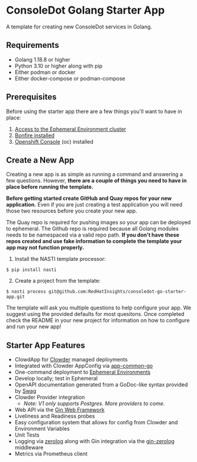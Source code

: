 # ConsoleDot Golang Starter App

A template for creating new ConsoleDot services in Golang.

## Requirements
* Golang 1.18.8 or higher
* Python 3.10 or higher along with pip
* Either podman or docker
* Either docker-compose or podman-compose 

## Prerequisites
Before using the starter app there are a few things you'll want to have in place:
1. [Access to the Ephemeral Environment cluster](https://consoledot.pages.redhat.com/docs/dev/creating-a-new-app/using-ee/getting-started-with-ees.html)
2. [Bonfire installed](https://consoledot.pages.redhat.com/docs/dev/creating-a-new-app/using-ee/bonfire.html)
3. [Openshift Console](https://console-openshift-console.apps.c-rh-c-eph.8p0c.p1.openshiftapps.com/command-line-tools) (oc) installed

## Create a New App
Creating a new app is as simple as running a command and answering a few questions. However, **there are a couple of things you need to have in place before running the template.**

**Before getting started create GitHub and Quay repos for your new application.** Even if you are just creating a test application you will need those two resources before you create your new app. 

The Quay repo is required for pushing images so your app can be deployed to ephemeral. The Github repo is required because all Golang modules needs to be namespaced via a valid repo path. **If you don't have these repos created and use fake information to complete the template your app may not function properly.**


1. Install the NASTI template processor:
```
$ pip install nasti
```

2. Create a project from the template:
```
$ nasti process git@github.com:RedHatInsights/consoledot-go-starter-app.git
```

The template will ask you multiple questions to help configure your app. We suggest using the provided defaults for most quesitons. Once completed check the README in your new project for information on how to configure and run your new app! 


## Starter App Features
* ClowdApp for [Clowder](https://github.com/RedHatInsights/clowder) managed deployments
* Integrated with Clowder AppConfig via [app-common-go](https://github.com/RedHatInsights/app-common-go)
* One-command deployment to [Ephemeral Environments](https://consoledot.pages.redhat.com/docs/dev/creating-a-new-app/using-ee/index.html)
* Develop locally; test in Ephemeral
* OpenAPI documentation generated from a GoDoc-like syntax provided by [Swag](https://github.com/swaggo/swag/)
* Clowder Provider integration
    * *Note: V1 only supports Postgres. More providers to come.*
* Web API via the [Gin Web Framework](https://gin-gonic.com/docs/)
* Liveliness and Readiness probes
* Easy configuration system that allows for config from Clowder and Environment Variables
* Unit Tests
* Logging via [zerolog](https://github.com/rs/zerolog) along with Gin integration via the [gin-zerolog](https://github.com/dn365/gin-zerolog) middleware
* Metrics via Prometheus client

